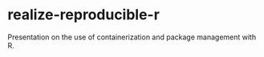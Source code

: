 # realize-reproducible-r

Presentation on the use of containerization and package management with R.
